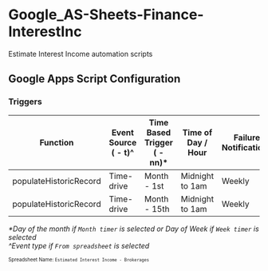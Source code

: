 # Google_AS-Sheets-Finance-InterestInc
Estimate Interest Income automation scripts

## Google Apps Script Configuration

### Triggers

| Function | Event Source ( - t)^ | Time Based Trigger ( - nn)* | Time of Day / Hour | Failure Notifications |
| -------- | ------------ | ------------------ | ----------- | --------------------- |
| populateHistoricRecord | Time-drive | Month - 1st | Midnight to 1am | Weekly |
| populateHistoricRecord | Time-drive | Month - 15th | Midnight to 1am | Weekly |

*\*Day of the month if `Month timer` is selected or Day of Week if `Week timer` is selected* \
*\^Event type if `From spreadsheet` is selected*

<sup><sub>Spreadsheet Name: `Estimated Interest Income - Brokerages`</sup></sub>
